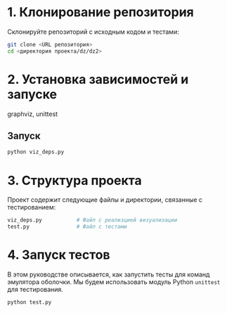 # 1. Клонирование репозитория

Склонируйте репозиторий с исходным кодом и тестами:

```bash
git clone <URL репозитория>
cd <директория проекта/dz/dz2>
```

# 2. Установка зависимостей и запуске
graphviz, unittest

## Запуск
```bash
python viz_deps.py
```

# 3. Структура проекта
Проект содержит следующие файлы и директории, связанные с тестированием:
```bash
viz_deps.py           # Файл с реализцией визуализации
test.py               # Файл с тестами
```

# 4. Запуск тестов
В этом руководстве описывается, как запустить тесты для команд эмулятора оболочки. Мы будем использовать модуль Python `unittest` для тестирования.
```bash
python test.py
```
